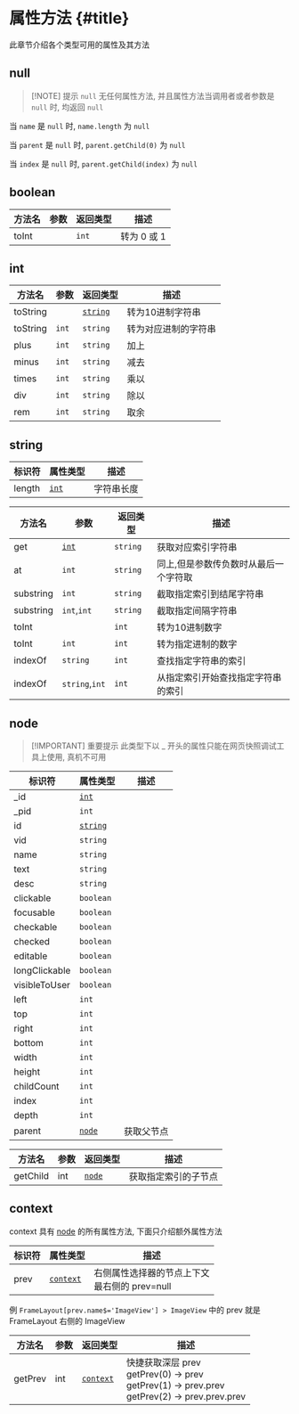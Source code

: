# 属性方法 {#title}

此章节介绍各个类型可用的属性及其方法

## null

> [!NOTE] 提示
> `null` 无任何属性方法, 并且属性方法当调用者或者参数是 `null` 时, 均返回 `null`

当 `name` 是 `null` 时, `name.length` 为 `null`

当 `parent` 是 `null` 时, `parent.getChild(0)` 为 `null`

当 `index` 是 `null` 时, `parent.getChild(index)` 为 `null`

## boolean

| 方法名 | 参数 | 返回类型 | 描述        |
| ------ | ---- | -------- | ----------- |
| toInt  |      | `int`    | 转为 0 或 1 |

## int

| 方法名   | 参数  | 返回类型            | 描述                 |
| -------- | ----- | ------------------- | -------------------- |
| toString |       | [`string`](#string) | 转为10进制字符串     |
| toString | `int` | `string`            | 转为对应进制的字符串 |
| plus     | `int` | `string`            | 加上                 |
| minus    | `int` | `string`            | 减去                 |
| times    | `int` | `string`            | 乘以                 |
| div      | `int` | `string`            | 除以                 |
| rem      | `int` | `string`            | 取余                 |

## string

| 标识符 | 属性类型      | 描述       |
| ------ | ------------- | ---------- |
| length | [`int`](#int) | 字符串长度 |

| 方法名    | 参数           | 返回类型 | 描述                                  |
| --------- | -------------- | -------- | ------------------------------------- |
| get       | [`int`](#int)  | `string` | 获取对应索引字符串                    |
| at        | `int`          | `string` | 同上,但是参数传负数时从最后一个字符取 |
| substring | `int`          | `string` | 截取指定索引到结尾字符串              |
| substring | `int`,`int`    | `string` | 截取指定间隔字符串                    |
| toInt     |                | `int`    | 转为10进制数字                        |
| toInt     | `int`          | `int`    | 转为指定进制的数字                    |
| indexOf   | `string`       | `int`    | 查找指定字符串的索引                  |
| indexOf   | `string`,`int` | `int`    | 从指定索引开始查找指定字符串的索引    |

## node

> [!IMPORTANT] 重要提示
> 此类型下以 \_ 开头的属性只能在网页快照调试工具上使用, 真机不可用

| 标识符        | 属性类型            | 描述       |
| ------------- | ------------------- | ---------- |
| \_id          | [`int`](#int)       |            |
| \_pid         | `int`               |            |
| id            | [`string`](#string) |            |
| vid           | `string`            |            |
| name          | `string`            |            |
| text          | `string`            |            |
| desc          | `string`            |            |
| clickable     | `boolean`           |            |
| focusable     | `boolean`           |            |
| checkable     | `boolean`           |            |
| checked       | `boolean`           |            |
| editable      | `boolean`           |            |
| longClickable | `boolean`           |            |
| visibleToUser | `boolean`           |            |
| left          | `int`               |            |
| top           | `int`               |            |
| right         | `int`               |            |
| bottom        | `int`               |            |
| width         | `int`               |            |
| height        | `int`               |            |
| childCount    | `int`               |            |
| index         | `int`               |            |
| depth         | `int`               |            |
| parent        | [`node`](#node)     | 获取父节点 |

| 方法名   | 参数 | 返回类型        | 描述                 |
| -------- | ---- | --------------- | -------------------- |
| getChild | int  | [`node`](#node) | 获取指定索引的子节点 |

## context

context 具有 [node](#node) 的所有属性方法, 下面只介绍额外属性方法

| 标识符 | 属性类型              | 描述                                             |
| ------ | --------------------- | ------------------------------------------------ |
| prev   | [`context`](#context) | 右侧属性选择器的节点上下文 <br> 最右侧的 prev=null |

例 `FrameLayout[prev.name$='ImageView'] > ImageView` 中的 prev 就是 FrameLayout 右侧的 ImageView

| 方法名  | 参数 | 返回类型              | 描述                                            |
| ------- | ---- | --------------------- | ----------------------------------------------- |
| getPrev | int  | [`context`](#context) | 快捷获取深层 prev <br> getPrev(0) -> prev <br> getPrev(1) -> prev.prev <br> getPrev(2) -> prev.prev.prev |

